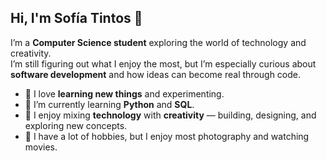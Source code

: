 ## Hi, I'm Sofía Tintos 👋

I’m a **Computer Science student** exploring the world of technology and creativity.  
I’m still figuring out what I enjoy the most, but I’m especially curious about **software development** and how ideas can become real through code.

- 🔭 I love **learning new things** and experimenting.
- 🌱 I’m currently learning **Python** and **SQL**.
- 🎨 I enjoy mixing **technology** with **creativity** — building, designing, and exploring new concepts.
- 👯 I have a lot of hobbies, but I enjoy most photography and watching movies.


